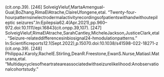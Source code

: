 (cit.onp.39).
[246] SolveigVieluf,MartaAmengual-Gual,BoZhang,RimaElAtrache,ClaireUfongene,etal.
“Twenty-four-hourpatternsinelectrodermalactivityrecordingsofpatientswithandwithoutepileptic
seizures”.In:Epilepsia62.4(Apr.2021),pp.960–972.doi:10.1111/epi.16843(cit.onpp.39,107).
[247] SolveigVieluf,RimaElAtrache,SarahCantley,MicheleJackson,JusticeClark,etal.
“Seizure-relateddifferencesinbiosignal24-hmodulationpatterns.”
In:Scientificreports12.1(Sept.2022),p.15070.doi:10.1038/s41598-022-18271-z
(cit.onp.39).
[248] PhilippaJ.Karoly,RachelE.Stirling,DeanR.Freestone,EwanS.Nurse,MatiasI.Maturana,etal.
“Multidaycyclesofheartrateareassociatedwithseizurelikelihood:Anobservationalcohortstudy.”
